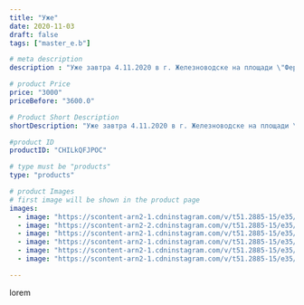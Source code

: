 ```yaml
---
title: "Уже"
date: 2020-11-03
draft: false
tags: ["master_e.b"]

# meta description
description : "Уже завтра 4.11.2020 в г. Железноводске на площади \"Феррум\" (возле озера) мой новый любимчик встанет на крыло в поисках нового дома. Приглашаю всех друзей к н"

# product Price
price: "3000"
priceBefore: "3600.0"

# Product Short Description
shortDescription: "Уже завтра 4.11.2020 в г. Железноводске на площади \"Феррум\" (возле озера) мой новый любимчик встанет на крыло в поисках нового дома. Приглашаю всех друзей к нам на огонек."

#product ID
productID: "CHILkQFJPOC"

# type must be "products"
type: "products"

# product Images
# first image will be shown in the product page
images:
  - image: "https://scontent-arn2-1.cdninstagram.com/v/t51.2885-15/e35/123507112_355421429095384_5912783721355489783_n.jpg?_nc_ht=scontent-arn2-1.cdninstagram.com&_nc_cat=104&_nc_ohc=QThleLnyQ8EAX9JzDAF&se=7&tp=1&oh=850b8c6096ee029fbdcd3ad785b34b0f&oe=6060F6CF&ig_cache_key=MjQzNDI0NjQ2NDc5MTM5MzE3MA%3D%3D.2"
  - image: "https://scontent-arn2-2.cdninstagram.com/v/t51.2885-15/e35/122887562_961967414212836_1460646835551190437_n.jpg?_nc_ht=scontent-arn2-2.cdninstagram.com&_nc_cat=100&_nc_ohc=EM7iM6Phtz8AX9jn8x9&se=7&tp=1&oh=1bb28dcbbe679f8d390cf9996a53a4a2&oe=6060A02E&ig_cache_key=MjQzNDI0NjQ2NDg0MTk2MjgyOQ%3D%3D.2"
  - image: "https://scontent-arn2-1.cdninstagram.com/v/t51.2885-15/e35/123704326_184356029892669_399708889549912702_n.jpg?_nc_ht=scontent-arn2-1.cdninstagram.com&_nc_cat=109&_nc_ohc=yBWmj4bhPSkAX-7bNO3&se=7&tp=1&oh=8c4078daeb9031138ffd78788f299dd9&oe=605FF65A&ig_cache_key=MjQzNDI0NjQ2NDgxNjU5OTY2Ng%3D%3D.2"
  - image: "https://scontent-arn2-1.cdninstagram.com/v/t51.2885-15/e35/123392776_388956062146794_6613519882521652164_n.jpg?_nc_ht=scontent-arn2-1.cdninstagram.com&_nc_cat=106&_nc_ohc=m6w-U2w8XB8AX9Vn0Np&se=7&tp=1&oh=f7d001d59c3d1b0ba21aefbce0784756&oe=605E1AFA&ig_cache_key=MjQzNDI0NjQ2NDgwODMxMTQ4Ng%3D%3D.2"
  - image: "https://scontent-arn2-1.cdninstagram.com/v/t51.2885-15/e35/123246017_1367707320228110_1286335931323116848_n.jpg?_nc_ht=scontent-arn2-1.cdninstagram.com&_nc_cat=102&_nc_ohc=oJvg_z9raVIAX9tOJ4B&se=7&tp=1&oh=c94801674eac9cab69c827118d98882b&oe=6060F40E&ig_cache_key=MjQzNDI0NjQ2NDgzMzQwNjMwNA%3D%3D.2"
  - image: "https://scontent-arn2-1.cdninstagram.com/v/t51.2885-15/e35/123128951_277397073593942_506518335757227118_n.jpg?_nc_ht=scontent-arn2-1.cdninstagram.com&_nc_cat=102&_nc_ohc=MPjwiFS1wH0AX_Onnxk&se=7&tp=1&oh=a227a5b79be118ffa042e2e118f82ac8&oe=605E441C&ig_cache_key=MjQzNDI0NjQ2NDg0MTcxOTMxNQ%3D%3D.2"

---
```

lorem
